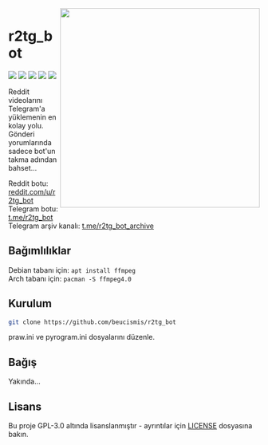 <img src="https://i.imgur.com/6FKwvXC.png" width="400" align="right">

# r2tg_bot

<img src="https://img.shields.io/pypi/v/r2tg_bot"> <img src="https://img.shields.io/pypi/l/r2tg_bot"> <img src="https://img.shields.io/badge/-praw-FF4301"> <img src="https://img.shields.io/badge/-pyrogram-0088CC"> <img src="https://img.shields.io/badge/style-black-black?style=flat">

Reddit videolarını Telegram'a yüklemenin en kolay yolu. Gönderi yorumlarında sadece bot'un takma adından bahset... 

Reddit botu: [reddit.com/u/r2tg_bot](https://reddit.com/u/r2tg_bot) <br/>
Telegram botu: [t.me/r2tg_bot](https://t.me/r2tg_bot) <br/>
Telegram arşiv kanalı: [t.me/r2tg_bot_archive](https://t.me/s/r2tg_bot_archive)

## Bağımlılıklar
Debian tabanı için: `apt install ffmpeg` <br/>
Arch tabanı için: `pacman -S ffmpeg4.0`

## Kurulum
```sh
git clone https://github.com/beucismis/r2tg_bot
```
praw.ini ve pyrogram.ini dosyalarını düzenle.

## Bağış
Yakında...

## Lisans
Bu proje GPL-3.0 altında lisanslanmıştır - ayrıntılar için [LICENSE](LICENSE) dosyasına bakın.
